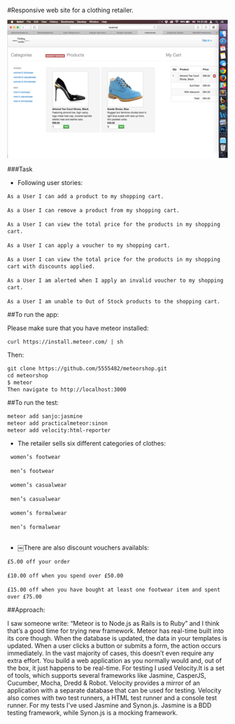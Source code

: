 #Responsive web site for a clothing retailer.

![Picture 1](public/view.png)

###Task

* Following user stories:

```
As a User I can add a product to my shopping cart.

As a User I can remove a product from my shopping cart.

As a User I can view the total price for the products in my shopping cart.

As a User I can apply a voucher to my shopping cart.

As a User I can view the total price for the products in my shopping cart with discounts applied.

As a User I am alerted when I apply an invalid voucher to my shopping cart.

As a User I am unable to Out of Stock products to the shopping cart.

```

##To run the app:

Please make sure that you have meteor installed: 
```
curl https://install.meteor.com/ | sh 
```

Then:
```
git clone https://github.com/5555482/meteorshop.git
cd meteorshop
$ meteor
Then navigate to http://localhost:3000

```
##To run the test:
```
meteor add sanjo:jasmine
meteor add practicalmeteor:sinon
meteor add velocity:html-reporter
```


* The retailer sells six different categories of clothes:
```
 women’s footwear
 
 men’s footwear
 
 women’s casualwear
 
 men’s casualwear
 
 women’s formalwear 
 
 men’s formalwear
 
```

* ￼There are also discount vouchers availabls:
```
£5.00 off your order

£10.00 off when you spend over £50.00

£15.00 off when you have bought at least one footwear item and spent over £75.00
```
##Approach:

I saw someone write: “Meteor is to Node.js as Rails is to Ruby” and I think that’s a good time for trying new framework.
Meteor has real-time built into its core though. When the database is updated, the data in your templates is updated. When a user clicks a button or submits a form, the action occurs immediately. In the vast majority of cases, this doesn’t even require any extra effort. You build a web application as you normally would and, out of the box, it just happens to be real-time.
For testing I used Velocity.It is  a set of tools, which supports several frameworks like Jasmine, CasperJS, Cucumber, Mocha, Dredd & Robot. Velocity provides a mirror of an application with a separate database that can be used for testing. 
Velocity also comes with two test runners, a HTML test runner and a console test runner.
For my tests I’ve used Jasmine and Synon.js. Jasmine is a BDD testing framework, while Synon.js is a mocking framework. 

